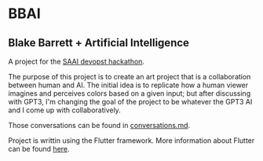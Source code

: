 # BBAI
## Blake Barrett + Artificial Intelligence


A project for the [SAAI devopst hackathon](https://saai.devpost.com/).  

The purpose of this project is to create an art project that is a collaboration between human and AI. 
The initial idea is to replicate how a human viewer imagines and perceives colors based on a given input; but after discussing with GPT3, I'm changing the goal of the project to be whatever the GPT3 AI and I come up with collaboratively.

Those conversations can be found in [conversations.md](./docs/conversations.md).


Project is writtin using the Flutter framework.
More information about Flutter can be found [here](https://flutter.dev/).
